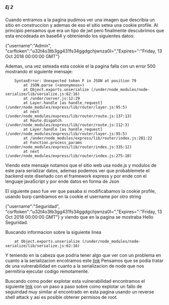 ##### Ej 2
Cuando entramos a la pagina pudimos ver una imagen que describia un sitio en construccion y ademas de eso el sitio setea una cookie profile.
Al principio pensamos que era un tipo de jwt pero finalmente descubrimos que esta encodeada en base64 y obteniendo los siguientes datos:

{"username":"Admin",
"csrftoken":"u32t4o3tb3gg431fs34ggdgchjwnza0l=","Expires=":"Friday, 13 Oct 2018 00:00:00 GMT"}

Ademas, una vez seteada esta cookie el la pagina falla con un error 500 mostrando el siguiente mensaje:

        SyntaxError: Unexpected token F in JSON at position 79
            at JSON.parse (<anonymous>)
            at Object.exports.unserialize (/under/node_modules/node-serialize/lib/serialize.js:62:16)
            at /under/server.js:12:29
            at Layer.handle [as handle_request] (/under/node_modules/express/lib/router/layer.js:95:5)
            at next (/under/node_modules/express/lib/router/route.js:137:13)
            at Route.dispatch (/under/node_modules/express/lib/router/route.js:112:3)
            at Layer.handle [as handle_request] (/under/node_modules/express/lib/router/layer.js:95:5)
            at /under/node_modules/express/lib/router/index.js:281:22
            at Function.process_params (/under/node_modules/express/lib/router/index.js:335:12)
            at next (/under/node_modules/express/lib/router/index.js:275:10)

Viendo este mensaje notamos que el sitio web usa node.js y modulos de este para serializar datos, ademas podemos ver que probablemete el backend este diseñado con el framework express y por ende con el lenguaje javaScript y por ende datos en forma de Json

El siguiente paso fue ver que pasaba si modificabamos la cookie profile, usando burp cambiamos en la cookie el username por otro string

{"username":"Seguridad",
"csrftoken":"u32t4o3tb3gg431fs34ggdgchjwnza0l=","Expires=":"Friday, 13 Oct 2018 00:00:00 GMT"}
y viendo que en la pagina se mostraba Hello Seguridad.

Buscando informacion sobre la siguiente linea 

        at Object.exports.unserialize (/under/node_modules/node-serialize/lib/serialize.js:62:16)
Y teniendo en la cabeza que podria tener algo que ver con un problema en cuanto a la serializacion encotramos este [link](https://blog.websecurify.com/2017/02/hacking-node-serialize.html)
Pensamos que se podia tratar de una vulnerabilidad en cuanto a la serializacion de node que nos permitiria ejecutar codigo remotamente.

Buscando como poder explotar esta vulnerabilidad encontramos el siguiente [link](https://mars-cheng.github.io/blog/2018/Vulnhub-Temple-of-Doom-1-Write-up/) con un paso a paso sobre como explotar un fallo de seguiridad muy similar al encontrado en esta pagina usando un reverse shell attack y asi es posible obtener permisos de root.
